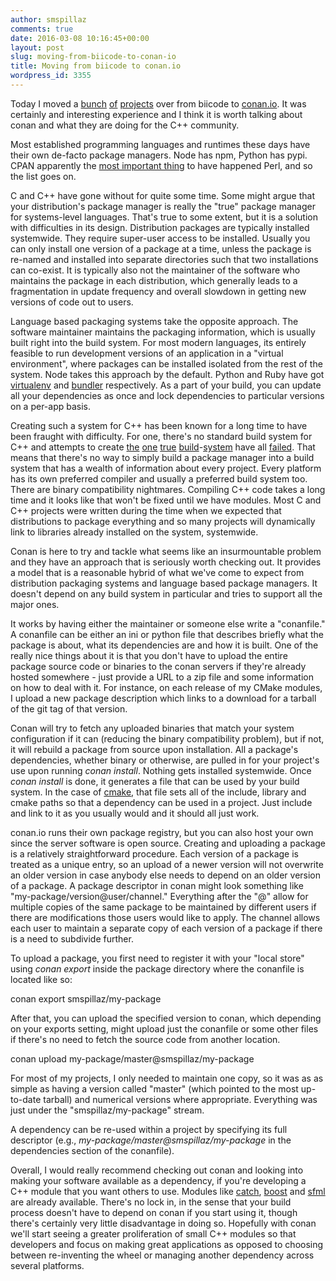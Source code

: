 ```yaml
---
author: smspillaz
comments: true
date: 2016-03-08 10:16:45+00:00
layout: post
slug: moving-from-biicode-to-conan-io
title: Moving from biicode to conan.io
wordpress_id: 3355
---
```


Today I moved a [bunch](https://www.conan.io/source/cmake-include-guard/master/smspillaz/cmake-include-guard) [of](https://www.conan.io/source/cmake-unit/master/smspillaz/cmake-unit) [projects](https://www.conan.io/source/accelerate-target-cmake/master/smspillaz/accelerate-target-cmake) over from biicode to [conan.io](http://conan.io/). It was certainly and interesting experience and I think it is worth talking about conan and what they are doing for the C++ community.





Most established programming languages and runtimes these days have their own de-facto package managers. Node has npm, Python has pypi. CPAN apparently the [most important thing](https://en.wikipedia.org/wiki/Perl#CPAN_Acme) to have happened Perl, and so the list goes on.





C and C++ have gone without for quite some time. Some might argue that your distribution's package manager is really the "true" package manager for systems-level languages. That's true to some extent, but it is a solution with difficulties in its design. Distribution packages are typically installed systemwide. They require super-user access to be installed. Usually you can only install one version of a package at a time, unless the package is re-named and installed into separate directories such that two installations can co-exist. It is typically also not the maintainer of the software who maintains the package in each distribution, which generally leads to a fragmentation in update frequency and overall slowdown in getting new versions of code out to users.





Language based packaging systems take the opposite approach. The software maintainer maintains the packaging information, which is usually built right into the build system. For most modern languages, its entirely feasible to run development versions of an application in a "virtual environment", where packages can be installed isolated from the rest of the system. Node takes this approach by the default. Python and Ruby have got [virtualenv](https://virtualenv.readthedocs.org/) and [bundler](http://bundler.io/) respectively. As a part of your build, you can update all your dependencies as once and lock dependencies to particular versions on a per-app basis.





Creating such a system for C++ has been known for a long time to have been fraught with difficulty. For one, there's no standard build system for C++ and attempts to create [the](https://www.gnu.org/software/automake/) [one](http://cmake.org/) [true](http://scons.org/) [build](http://www.boost.org/build/)-[system](https://gyp.gsrc.io/docs/UserDocumentation.md) have all [failed](https://xkcd.com/927/). That means that there's no way to simply build a package manager into a build system that has a wealth of information about every project. Every platform has its own preferred compiler and usually a preferred build system too. There are binary compatibility nightmares. Compiling C++ code takes a long time and it looks like that won't be fixed until we have modules. Most C and C++ projects were written during the time when we expected that distributions to package everything and so many projects will dynamically link to libraries already installed on the system, systemwide.





Conan is here to try and tackle what seems like an insurmountable problem and they have an approach that is seriously worth checking out. It provides a model that is a reasonable hybrid of what we've come to expect from distribution packaging systems and language based package managers. It doesn't depend on any build system in particular and tries to support all the major ones.





It works by having either the maintainer or someone else write a "conanfile." A conanfile can be either an ini or python file that describes briefly what the package is about, what its dependencies are and how it is built. One of the really nice things about it is that you don't have to upload the entire package source code or binaries to the conan servers if they're already hosted somewhere - just provide a URL to a zip file and some information on how to deal with it. For instance, on each release of my CMake modules, I upload a new package description which links to a download for a tarball of the git tag of that version.





Conan will try to fetch any uploaded binaries that match your system configuration if it can (reducing the binary compatibility problem), but if not, it will rebuild a package from source upon installation. All a package's dependencies, whether binary or otherwise, are pulled in for your project's use upon running _conan install_. Nothing gets installed systemwide. Once _conan install_ is done, it generates a file that can be used by your build system. In the case of [cmake](http://docs.conan.io/en/latest/integrations/cmake.html), that file sets all of the include, library and cmake paths so that a dependency can be used in a project. Just include and link to it as you usually would and it should all just work.





conan.io runs their own package registry, but you can also host your own since the server software is open source. Creating and uploading a package is a relatively straightforward procedure. Each version of a package is treated as a unique entry, so an upload of a newer version will not overwrite an older version in case anybody else needs to depend on an older version of a package. A package descriptor in conan might look something like "my-package/version@user/channel." Everything after the "@" allow for multiple copies of the same package to be maintained by different users if there are modifications those users would like to apply. The channel allows each user to maintain a separate copy of each version of a package if there is a need to subdivide further.





To upload a package, you first need to register it with your "local store" using _conan export_ inside the package directory where the conanfile is located like so:





conan export smspillaz/my-package





After that, you can upload the specified version to conan, which depending on your exports setting, might upload just the conanfile or some other files if there's no need to fetch the source code from another location.





conan upload my-package/master@smspillaz/my-package





For most of my projects, I only needed to maintain one copy, so it was as as simple as having a version called "master" (which pointed to the most up-to-date tarball) and numerical versions where appropriate. Everything was just under the "smspillaz/my-package" stream.





A dependency can be re-used within a project by specifying its full descriptor (e.g., _my-package/master@smspillaz/my-package_ in the dependencies section of the conanfile).





Overall, I would really recommend checking out conan and looking into making your software available as a dependency, if you're developing a C++ module that you want others to use. Modules like [catch](https://www.conan.io/source/catch/1.3.0/TyRoXx/stable), [boost](https://www.conan.io/source/Boost/1.60.0/lasote/testing) and [sfml](https://www.conan.io/source/sfml/2015.8.12/TyRoXx/develop) are already available. There's no lock in, in the sense that your build process doesn't have to depend on conan if you start using it, though there's certainly very little disadvantage in doing so. Hopefully with conan we'll start seeing a greater proliferation of small C++ modules so that developers and focus on making great applications as opposed to choosing between re-inventing the wheel or managing another dependency across several platforms.
